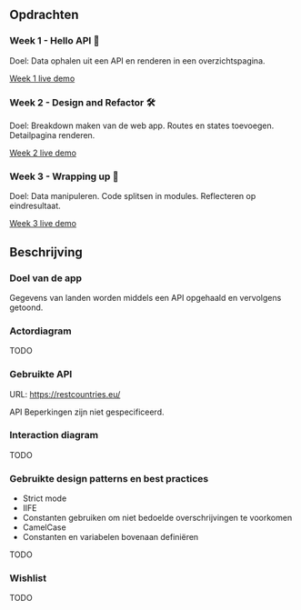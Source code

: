 ## Opdrachten

### Week 1 - Hello API 🐒

Doel: Data ophalen uit een API en renderen in een overzichtspagina.

[Week 1 live demo](https://arash217.github.io/web-app-from-scratch-18-19/week1)

### Week 2 - Design and Refactor 🛠

Doel: Breakdown maken van de web app. Routes en states toevoegen. Detailpagina renderen.

[Week 2 live demo](https://arash217.github.io/web-app-from-scratch-18-19/week2)

### Week 3 - Wrapping up 🎁

Doel: Data manipuleren. Code splitsen in modules. Reflecteren op eindresultaat.

[Week 3 live demo](https://arash217.github.io/web-app-from-scratch-18-19/week3)

## Beschrijving

### Doel van de app

Gegevens van landen worden middels een API opgehaald en vervolgens getoond.

### Actordiagram

TODO

### Gebruikte API

URL: https://restcountries.eu/

API Beperkingen zijn niet gespecificeerd.

### Interaction diagram

TODO

### Gebruikte design patterns en best practices

- Strict mode
- IIFE
- Constanten gebruiken om niet bedoelde overschrijvingen te voorkomen
- CamelCase
- Constanten en variabelen bovenaan definiëren

TODO

### Wishlist

TODO

<!-- Add a nice image here at the end of the week, showing off your shiny frontend 📸 -->
<!-- Waarom??? -->

<!-- Maybe a table of contents here? 📚 -->
<!-- Echt nodig?? -->

<!-- How about a section that describes how to install this project? 🤓 -->

<!-- ...but how does one use this project? What are its features 🤔 -->

<!-- What external data source is featured in your project and what are its properties 🌠 -->

<!-- Maybe a checklist of done stuff and stuff still on your wishlist? ✅ -->

<!-- How about a license here? 📜 (or is it a licence?) 🤷 -->
